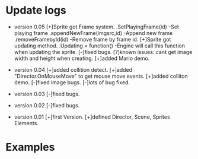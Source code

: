 <h1>Update logs</h1>

- version 0.05
	[+]Sprite got Frame system.
			.SetPlayingFrame(id) -Set playing frame
			.appendNewFrame(imgsrc,id) -Append new frame
			.removeFramebyId(id) -Remove frame by frame id.
	[+]Sprite got updating method.
		.Updating = function() -Engine will call this function when updating the sprite.
	[-]fixed bugs.
	[?]known issues: cant get image width and height when creating.
	[+]added Mario demo.

- version 0.04
	[+]added collition detect.
	[+]added "Director.OnMouseMove" to get mouse move events.
	[+]added colliton demo.
	[-]fixed image bugs.
	[-]lots of bug fixed. 
- version 0.03
	[-]fixed bugs.

- version 0.02
	[-]fixed bugs.

- version 0.01
	[+]first Version.
	[+]defined Director, Scene, Sprites Elements.

<h1>Examples</h2>

